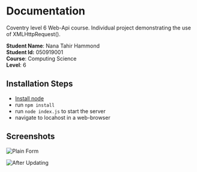 # Documentation
Coventry level 6 Web-Api course. Individual project demonstrating the use of XMLHttpRequest().

**Student Name**: Nana Tahir Hammond  
**Student Id:** 050919001  
**Course**: Computing Science  
**Level**: 6  

## Installation Steps

 - [Install node](https://nodejs.org/en/download/)
  - run `npm install`
  - run `node index.js` to start the server
  - navigate to locahost in a web-browser

## Screenshots
![Plain Form](https://firebasestorage.googleapis.com/v0/b/personal-misc-6252e.appspot.com/o/Screen%20Shot%202022-03-03%20at%207.34.50%20AM.png?alt=media&token=d6813ff5-de75-4812-be44-4b89e0bef8d4)

![After Updating](https://firebasestorage.googleapis.com/v0/b/personal-misc-6252e.appspot.com/o/Screen%20Shot%202022-03-03%20at%207.35.06%20AM.png?alt=media&token=82163638-9953-45da-97f8-c4eeb3abe317)